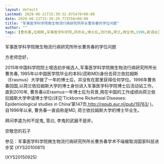 ```yaml
---
layout: default
Lastmod: 2020-06-21T15:39:32.075470+00:00
date: 2020-06-21T15:39:29.772556+00:00
title: "军事医学科学院微生物流行病研究所所长曹务春的学位问题"
author: ""
tags: [曹务春,拉姆斯,军事医学科学院,所所长,博士后,流行病,荷兰,微生物,1996,新语丝]
---
```


军事医学科学院微生物流行病研究所所长曹务春的学位问题

方老师您好，

2015年中国科学院院士增选初步候选人,军事医学科学院微生物流行病研究所所长曹务春, 1995年以中国医学院毕业的本科(谎称MD)身份去荷兰依拉姆斯（Erasmus）大学做了一年的博士后，并没有在那里获得任何学位。1996年曹务春回国,以荷兰依拉姆斯大学的博士身份进入军事医学科学院博士后流动站工作。直到2010年, 曹务春以Erasmus一年博士后为背景,用在中国的工作成绩向荷兰依拉姆斯大学申请博士学位(详见‘Tickborne Rickettsial Diseases: Epidemiological studies in China’第147页,http://repub.eur.nl/pub/19763/ )。自1996年以来, 曹务春一直自称是MD, 荷兰依拉姆斯大学的博士毕业生。

拜问李逵为何不捉鬼, 答曰, 李鬼的武器不是斧。

崇敬您的石子

参见：军事医学科学院微生物流行病研究所所长曹务春学术不端被取消国家科技进步奖 (XYS20100811)

(XYS20150925)

